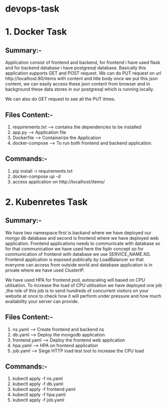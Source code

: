 # devops-task

# 1. Docker Task
## Summary:-
Application consist of frontend and backend, for frontend i have used flask and for backend database i have postgresql database. Basically this application supports GET and POST request. We can do PUT request on url http://localhost:80/items with content and title body once we put this json content, we can easily access these json content from browser and in background these data stores in our postgresql which is running locally. 

We can also do GET request to see all the PUT itmes.

## Files Content:-
1. requirements.txt --> contains the dependencies to be installed 
2. app.py --> Application file
3. Dockerfile --> Containerize the Application
4. docker-compose --> To run both frontend and backend application.

## Commands:-
1. pip install -r requirements.txt
2. docker-compose up -d
3. access application on http://localhost/items/<id>


# 2. Kubenretes Task
## Summary:- 
We have two namespace first is backand where we have deployed our mongo db database and second is frontend where we have deployed web application. Frontend applications needs to communicate with database so for that communication we have used here the fqdn concept so for communication of frontend with database we use SERVICE_NAME.NS. Frontend application is exposed publically by LoadBalancer so that everyone can access from outside world and database application is in private where we have used ClusterIP. 

We have used HPA for frontend pod, autoscaling will based on CPU utilisation. To increase the load of CPU utilisation we have deployed one job ,the role of this job is to send hundreds of concurrent visitors on your website at once to check how it will perform under pressure and how much availability your server can provide.

## Files Content:-
1. ns.yaml --> Create frontend and backend ns
2. db.yaml --> Deploy the mongodb application
3. frontend.yaml --> Deploy the frontend web application
4. hpa.yaml --> HPA on frontend application
5. job.yaml --> Siege HTTP load test tool to increase the CPU load

## Commands:-
1. kubectl apply -f ns.yaml
2. kubectl apply -f db.yaml
3. kubectl apply -f frontend.yaml
4. kubectl apply -f hpa.yaml
5. kubectl apply -f job.yaml
